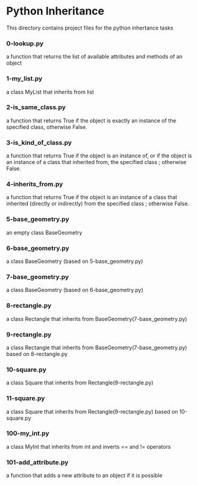 # Python Inheritance

This directory contains project files for the python inhertance tasks

### 0-lookup.py

a function that returns the list of available attributes and methods of an object

### 1-my_list.py

a class MyList that inherits from list

### 2-is_same_class.py

a function that returns True if the object is exactly an instance of the specified class, otherwise False.

### 3-is_kind_of_class.py

a function that returns True if the object is an instance of, or if the object is an instance of a class that inherited from, the specified class ; otherwise False.

### 4-inherits_from.py

a function that returns True if the object is an instance of a class that inherited (directly or indirectly) from the specified class ; otherwise False.

### 5-base_geometry.py

an empty class BaseGeometry

### 6-base_geometry.py

a class BaseGeometry (based on 5-base_geometry.py)

### 7-base_geometry.py

a class BaseGeometry (based on 6-base_geometry.py)

### 8-rectangle.py

a class Rectangle that inherits from BaseGeometry(7-base_geometry.py)

### 9-rectangle.py

a class Rectangle that inherits from BaseGeometry(7-base_geometry.py) based on 8-rectangle.py

### 10-square.py

a class Square that inherits from Rectangle(9-rectangle.py)

### 11-square.py

a class Square that inherits from Rectangle(9-rectangle.py) based on 10-square.py

### 100-my_int.py

a class MyInt that inherits from int and inverts == and != operators

### 101-add_attribute.py

a function that adds a new attribute to an object if it is possible

